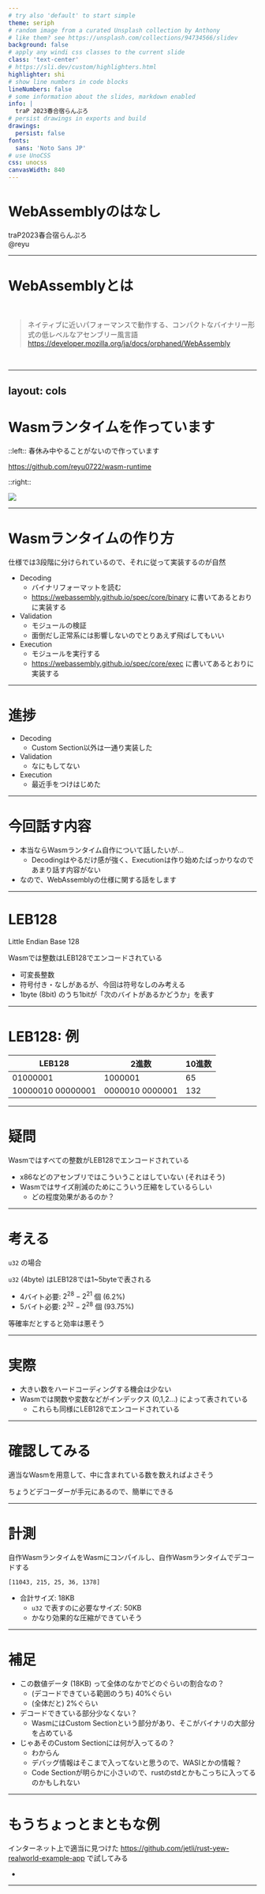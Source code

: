 ```yaml
---
# try also 'default' to start simple
theme: seriph
# random image from a curated Unsplash collection by Anthony
# like them? see https://unsplash.com/collections/94734566/slidev
background: false
# apply any windi css classes to the current slide
class: 'text-center'
# https://sli.dev/custom/highlighters.html
highlighter: shi
# show line numbers in code blocks
lineNumbers: false
# some information about the slides, markdown enabled
info: |
  traP 2023春合宿らんぷろ
# persist drawings in exports and build
drawings:
  persist: false
fonts:
  sans: 'Noto Sans JP'
# use UnoCSS
css: unocss
canvasWidth: 840
---
```


# WebAssemblyのはなし

traP2023春合宿らんぷろ<br>
@reyu

---

# WebAssemblyとは
<br>

> ネイティブに近いパフォーマンスで動作する、コンパクトなバイナリー形式の低レベルなアセンブリー風言語<br>
https://developer.mozilla.org/ja/docs/orphaned/WebAssembly

<br>


<!--
You can have `style` tag in markdown to override the style for the current page.
Learn more: https://sli.dev/guide/syntax#embedded-styles
-->

---
layout: cols
---


# Wasmランタイムを作っています
<div class="h-2" />

::left::
春休み中やることがないので作っています

https://github.com/reyu0722/wasm-runtime


::right::

![](/images/github.png)

---

# Wasmランタイムの作り方
<div class="h-2" />

仕様では3段階に分けられているので、それに従って実装するのが自然

- Decoding
  - バイナリフォーマットを読む
  - https://webassembly.github.io/spec/core/binary に書いてあるとおりに実装する
- Validation
  - モジュールの検証
  - 面倒だし正常系には影響しないのでとりあえず飛ばしてもいい
- Execution
  - モジュールを実行する
  - https://webassembly.github.io/spec/core/exec に書いてあるとおりに実装する

---

# 進捗
<div class="h-2" />

- Decoding
  - Custom Section以外は一通り実装した
- Validation
  - なにもしてない
- Execution
  - 最近手をつけはじめた

---

# 今回話す内容
<div class="h-2" />

- 本当ならWasmランタイム自作について話したいが...
  - Decodingはやるだけ感が強く、Executionは作り始めたばっかりなのであまり話す内容がない
- なので、WebAssemblyの仕様に関する話をします

---

# LEB128
Little Endian Base 128

Wasmでは整数はLEB128でエンコードされている

- 可変長整数
- 符号付き・なしがあるが、今回は符号なしのみ考える
- 1byte (8bit) のうち1bitが「次のバイトがあるかどうか」を表す


---

# LEB128: 例
<div class="h-2" />

|LEB128|2進数|10進数|
|--|--|--|
|$01000001$|$1000001$|$65$|
|$10000010\ 00000001$|$0000010\ 0000001$|$132$|

---

# 疑問
<div class="h-2" />

Wasmではすべての整数がLEB128でエンコードされている

- x86などのアセンブリではこういうことはしていない (それはそう)
- Wasmではサイズ削減のためにこういう圧縮をしているらしい
  - どの程度効果があるのか？

---

# 考える

`u32` の場合

`u32` (4byte) はLEB128では1~5byteで表される


- 4バイト必要: $2^{28} - 2^{21}$ 個 (6.2%)
- 5バイト必要: $2^{32} - 2^{28}$ 個 (93.75%)

等確率だとすると効率は悪そう

---

# 実際

- 大きい数をハードコーディングする機会は少ない
- Wasmでは関数や変数などがインデックス (0,1,2...) によって表されている
  - これらも同様にLEB128でエンコードされている

---

# 確認してみる
<div class="h-2" />

適当なWasmを用意して、中に含まれている数を数えればよさそう

ちょうどデコーダーが手元にあるので、簡単にできる

---

# 計測

自作WasmランタイムをWasmにコンパイルし、自作Wasmランタイムでデコードする

```
[11043, 215, 25, 36, 1378]
```

- 合計サイズ: 18KB
  - `u32` で表すのに必要なサイズ: 50KB
  - かなり効果的な圧縮ができていそう


---

# 補足

- この数値データ (18KB) って全体のなかでどのぐらいの割合なの？
  - (デコードできている範囲のうち) 40%ぐらい
  - (全体だと) 2%ぐらい
- デコードできている部分少なくない？
  - WasmにはCustom Sectionという部分があり、そこがバイナリの大部分を占めている
- じゃあそのCustom Sectionには何が入ってるの？
  - わからん
  - デバッグ情報はそこまで入ってないと思うので、WASIとかの情報？
  - Code Sectionが明らかに小さいので、rustのstdとかもこっちに入ってるのかもしれない

---

# もうちょっとまともな例
<div class="h-2" />

インターネット上で適当に見つけた https://github.com/jetli/rust-yew-realworld-example-app で試してみる

- 


---



